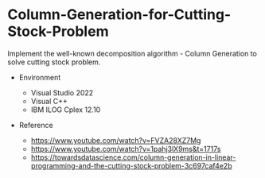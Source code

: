 # Column-Generation-for-Cutting-Stock-Problem

Implement the well-known decomposition algorithm - Column Generation to solve cutting stock problem.

- Environment
  * Visual Studio 2022
  * Visual C++
  * IBM ILOG Cplex 12.10

- Reference
  * https://www.youtube.com/watch?v=FVZA28XZ7Mg
  * https://www.youtube.com/watch?v=1pahj3lX9ms&t=1717s
  * https://towardsdatascience.com/column-generation-in-linear-programming-and-the-cutting-stock-problem-3c697caf4e2b
